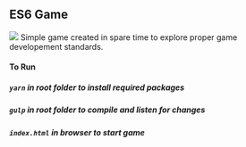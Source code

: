 ## ES6 Game
<img src="https://travis-ci.org/miloszmd/es6-game.svg?branch=master">
Simple game created in spare time to explore proper game developement standards.

#### To Run
##### `yarn` in root folder to install required packages
##### `gulp` in root folder to compile and listen for changes
##### `index.html` in browser to start game